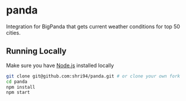 # panda

Integration for BigPanda that gets current weather conditions for top 50 cities.

## Running Locally

Make sure you have [Node.js](http://nodejs.org/) installed locally


```sh
git clone git@github.com:shri94/panda.git # or clone your own fork
cd panda
npm install
npm start
```
